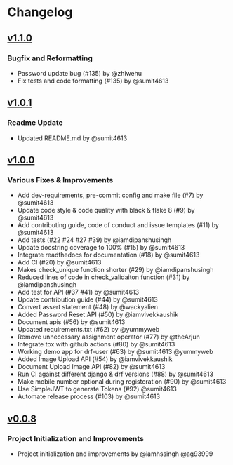 # Changelog

<a name="v1.1.0"></a>
## [v1.1.0]

### Bugfix and Reformatting

- Password update bug (#135) by @zhiwehu
- Fix tests and code formatting (#135) by @sumit4613


<a name="v1.0.1"></a>
## [v1.0.1]

### Readme Update

- Updated README.md by @sumit4613


<a name="v1.0.0"></a>
## [v1.0.0]

### Various Fixes & Improvements

- Add dev-requirements, pre-commit config and make file (#7) by @sumit4613
- Update code style & code quality with black & flake 8 (#9) by @sumit4613
- Add contributing guide, code of conduct and issue templates (#11) by @sumit4613
- Add tests (#22 #24 #27 #39) by @iamdipanshusingh
- Update docstring coverage to 100% (#15) by @sumit4613
- Integrate readthedocs for documentation (#18) by @sumit4613
- Add CI (#20) by @sumit4613
- Makes check_unique function shorter (#29) by @iamdipanshusingh
- Reduced lines of code in check_validaiton function (#31) by @iamdipanshusingh
- Add test for API (#37 #41) by @sumit4613
- Update contribution guide (#44) by @sumit4613
- Convert assert statement (#48) by @wackyalien
- Added Password Reset API (#50) by @iamvivekkaushik
- Document apis (#56) by @sumit4613
- Updated requirements.txt (#62) by @yummyweb
- Remove unnecessary assignment operator (#77) by @theArjun
- Integrate tox with github actions (#80) by @sumit4613
- Working demo app for drf-user (#63) by @sumit4613 @yummyweb
- Added Image Upload API (#54) by @iamvivekkaushik
- Document Upload Image API (#82) by @sumit4613
- Run CI against different django & drf versions (#88) by @sumit4613
- Make mobile number optional during registeration (#90) by @sumit4613
- Use SimpleJWT to generate Tokens (#92) @sumit4613
- Automate release process (#103) by @sumit4613


<a name="v0.0.8"></a>
## [v0.0.8]

### Project Initialization and Improvements

- Project initialization and improvements by @iamhssingh @ag93999



[v1.1.0]: https://github.com/101Loop/drf-user/compare/v1.0.1...v1.1.0
[v1.0.1]: https://github.com/101Loop/drf-user/compare/v1.0.0...v1.0.1
[v1.0.0]: https://github.com/101Loop/drf-user/compare/v0.0.8...v1.0.0
[v0.0.8]: https://github.com/101Loop/drf-user/compare/0.0.1...v0.0.8
